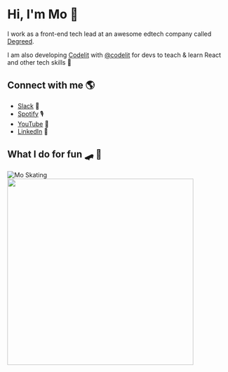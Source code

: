 # Hi, I'm Mo 👋

I work as a front-end tech lead at an awesome edtech company called [Degreed](http://degreed.com/).


I am also developing [Codelit](https://codelit.io) with [@codelit](https://github.com/codelit-io) for devs to teach & learn React and other tech skills 🚀



## Connect with me 🌎
- <a href="https://join.slack.com/t/codelit-io/shared_invite/zt-q69j11dg-7~fspv6CmG4Gof6esXpI4A">Slack</a> 💬
- <a href="https://open.spotify.com/show/05zMrubk08T85mfEn0DIx6">Spotify</a> 🎙
- <a href="https://www.youtube.com/channel/UCWAPvsUtwlnbbHdxk_CX2yg?view_as=subscriber">YouTube</a> 🍿
- <a href="https://www.linkedin.com/in/mo-sharif/">LinkedIn</a> 💼


## What I do for fun 🛹 🥋

![Mo Skating](https://images.ctfassets.net/d9vefg82sy0n/5ESjFT1jRBTbZWbFW9paWM/73b4ee354f84878d647cacbd5d0c25d5/moskating.gif)
<img src="https://images.ctfassets.net/d9vefg82sy0n/3N6xhOacEbPb46RV2hms2m/62aa1acc30c263effe1838d43347846f/IMG_9225.jpg" width="424px" />
